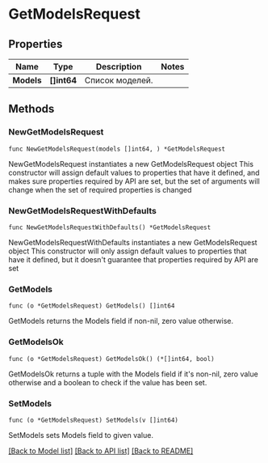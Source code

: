 # GetModelsRequest

## Properties

Name | Type | Description | Notes
------------ | ------------- | ------------- | -------------
**Models** | **[]int64** | Список моделей. | 

## Methods

### NewGetModelsRequest

`func NewGetModelsRequest(models []int64, ) *GetModelsRequest`

NewGetModelsRequest instantiates a new GetModelsRequest object
This constructor will assign default values to properties that have it defined,
and makes sure properties required by API are set, but the set of arguments
will change when the set of required properties is changed

### NewGetModelsRequestWithDefaults

`func NewGetModelsRequestWithDefaults() *GetModelsRequest`

NewGetModelsRequestWithDefaults instantiates a new GetModelsRequest object
This constructor will only assign default values to properties that have it defined,
but it doesn't guarantee that properties required by API are set

### GetModels

`func (o *GetModelsRequest) GetModels() []int64`

GetModels returns the Models field if non-nil, zero value otherwise.

### GetModelsOk

`func (o *GetModelsRequest) GetModelsOk() (*[]int64, bool)`

GetModelsOk returns a tuple with the Models field if it's non-nil, zero value otherwise
and a boolean to check if the value has been set.

### SetModels

`func (o *GetModelsRequest) SetModels(v []int64)`

SetModels sets Models field to given value.



[[Back to Model list]](../README.md#documentation-for-models) [[Back to API list]](../README.md#documentation-for-api-endpoints) [[Back to README]](../README.md)


